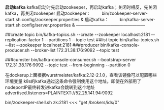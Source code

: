 **启动kafka**
kafka启动时先启动zookeeper，再启动kafka；关闭时相反，先关闭kafka，再关闭zookeeper
启动zookeeper：
        bin/zookeeper-server-start.sh config/zookeeper.properties &
启动kafka：
        bin/kafka-server-start.sh config/server.properties &
————————————————

##create topic
bin/kafka-topics.sh --create --zookeeper localhost:2181 --replication-factor 1 --partitions 1 --topic test
##list topic
bin/kafka-topics.sh --list --zookeeper localhost:2181
###producer
bin/kafka-console-producer.sh --broker-list 172.31.38.176:9092 --topic test

###cumster
bin/kafka-console-consumer.sh --bootstrap-server 172.31.38.176:9092 --topic test --from-beginning --partition 0



在dockerup上面根据wurstmeister/kafka:2.12-2.1.0，查看该镜像可以配置哪些环境变量
k8s的kafka通过这条命令强制使用这个地址，即使在外部用了nodeportIP最终转发进kafka会跳转到这个地址
advertised.listeners=PLAINTEXT://52.25.141.94:9092


bin/zookeeper-shell.sh zk:2181 <<< "get /brokers/ids/0"

